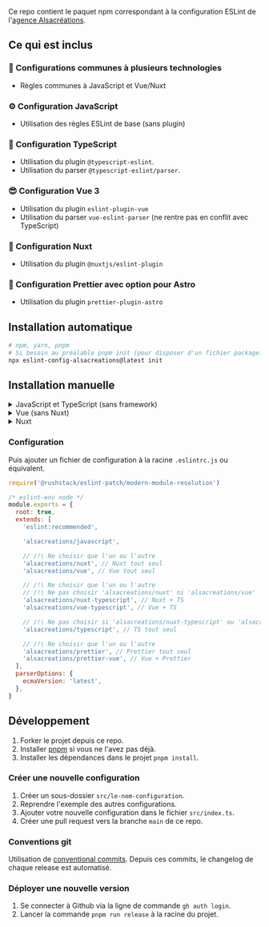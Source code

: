 Ce repo contient le paquet npm correspondant à la configuration ESLint de l'[agence Alsacréations](https://www.alsacreations.fr/).

## Ce qui est inclus

### 🤝 Configurations communes à plusieurs technologies

- Règles communes à JavaScript et Vue/Nuxt

### ⚙️ Configuration JavaScript

- Utilisation des règles ESLint de base (sans plugin)

### 💪 Configuration TypeScript

- Utilisation du plugin `@typescript-eslint`.
- Utilisation du <span lang="en">parser</span> `@typescript-eslint/parser`.

### 😎 Configuration Vue 3

- Utilisation du plugin `eslint-plugin-vue`
- Utilisation du <span lang="en">parser</span> `vue-eslint-parser` (ne rentre pas en conflit avec TypeScript)

### 💚 Configuration Nuxt

- Utilisation du plugin `@nuxtjs/eslint-plugin`

### 🚀 Configuration Prettier avec option pour Astro

- Utilisation du plugin `prettier-plugin-astro`

## Installation automatique

```sh
# npm, yarn, pnpm
# Si besoin au préalable pnpm init (pour disposer d'un fichier package.json)
npx eslint-config-alsacreations@latest init
```

## Installation manuelle

<details>
  <summary>JavaScript et TypeScript (sans framework)</summary>

### Base

```sh
# npm, yarn, pnpm
npm i --save-dev eslint-config-alsacreations @rushstack/eslint-patch eslint
```

### Avec TS (optionnel)

```sh
# npm, yarn, pnpm
npm i --save-dev typescript
```

### Avec Prettier (optionnel)

```sh
# npm, yarn, pnpm
npm i --save-dev prettier eslint-config-prettier
```

</details>

<details>
  <summary>Vue (sans Nuxt)</summary>
  
### Base

```sh
# npm, yarn, pnpm
npm i --save-dev eslint-config-alsacreations @rushstack/eslint-patch eslint-plugin-vue eslint
```

### Avec TS (optionnel)

```sh
# npm, yarn, pnpm
npm i --save-dev @vue/eslint-config-typescript typescript
```

### Avec Prettier (optionnel)

```sh
# npm, yarn, pnpm
npm i --save-dev prettier @vue/eslint-config-prettier
```

</details>

<details>
  <summary>Nuxt</summary>
  
### Base

```sh
# npm, yarn, pnpm
npm i --save-dev eslint-config-alsacreations @rushstack/eslint-patch @nuxtjs/eslint-config eslint
```

### Avec TS (optionnel)

```sh
# npm, yarn, pnpm
npm i --save-dev @nuxtjs/eslint-config-typescript && npm uninstall @nuxtjs/eslint-config
```

### Avec Prettier (optionnel)

```sh
# npm, yarn, pnpm
npm i --save-dev prettier @vue/eslint-config-prettier
```

</details>

### Configuration

Puis ajouter un fichier de configuration à la racine `.eslintrc.js` ou équivalent.

```js
require('@rushstack/eslint-patch/modern-module-resolution')

/* eslint-env node */
module.exports = {
  root: true,
  extends: [
    'eslint:recommended',

    'alsacreations/javascript',

    // /!\ Ne choisir que l'un ou l'autre
    'alsacreations/nuxt', // Nuxt tout seul
    'alsacreations/vue', // Vue tout seul

    // /!\ Ne choisir que l'un ou l'autre
    // /!\ Ne pas choisir 'alsacreations/nuxt' ni 'alsacreations/vue'
    'alsacreations/nuxt-typescript', // Nuxt + TS
    'alsacreations/vue-typescript', // Vue + TS

    // /!\ Ne pas choisir si 'alsacreations/nuxt-typescript' ou 'alsacreations/vue-typescript' sont utilisés
    'alsacreations/typescript', // TS tout seul

    // /!\ Ne choisir que l'un ou l'autre
    'alsacreations/prettier', // Prettier tout seul
    'alsacreations/prettier-vue', // Vue + Prettier
  ],
  parserOptions: {
    ecmaVersion: 'latest',
  },
}
```

## Développement

1. Forker le projet depuis ce repo.
2. Installer [pnpm](https://pnpm.io/installation) si vous ne l'avez pas déjà.
3. Installer les dépendances dans le projet `pnpm install`.

### Créer une nouvelle configuration

1. Créer un sous-dossier `src/le-nom-configuration`.
2. Reprendre l'exemple des autres configurations.
3. Ajouter votre nouvelle configuration dans le fichier `src/index.ts`.
4. Créer une pull request vers la branche `main` de ce repo.

### Conventions git

Utilisation de [conventional commits](https://www.conventionalcommits.org/en/v1.0.0/). Depuis ces commits, le changelog de chaque release est automatisé.

### Déployer une nouvelle version

1. Se connecter à Github via la ligne de commande `gh auth login`.
2. Lancer la commande `pnpm run release` à la racine du projet.
